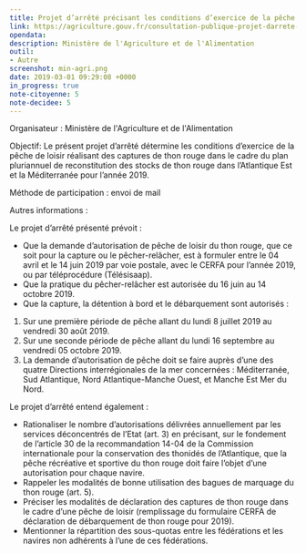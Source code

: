 ```yaml
---
title: Projet d’arrêté précisant les conditions d’exercice de la pêche de loisir réalisant des captures de thon rouge
link: https://agriculture.gouv.fr/consultation-publique-projet-darrete-encadrant-la-peche-de-loisir-du-thon-rouge-pour-2019
opendata: 
description: Ministère de l'Agriculture et de l'Alimentation
outil:
- Autre
screenshot: min-agri.png
date: 2019-03-01 09:29:08 +0000
in_progress: true
note-citoyenne: 5
note-decidee: 5
---
```


Organisateur : Ministère de l'Agriculture et de l'Alimentation

Objectif: Le présent projet d’arrêté détermine les conditions d’exercice de la pêche de loisir réalisant des captures de thon rouge dans le cadre du plan pluriannuel de reconstitution des stocks de thon rouge dans l’Atlantique Est et la Méditerranée pour l’année 2019.

Méthode de participation : envoi de mail

Autres informations :

Le projet d’arrêté présenté prévoit :

 - Que la demande d’autorisation de pêche de loisir du thon rouge, que ce soit pour la capture ou le pêcher-relâcher, est à formuler entre le 04 avril et le 14 juin 2019 par voie postale, avec le CERFA pour l’année 2019, ou par téléprocédure (Télésisaap).
 - Que la pratique du pêcher-relâcher est autorisée du 16 juin au 14 octobre 2019.
 - Que la capture, la détention à bord et le débarquement sont autorisés :
 1) Sur une première période de pêche allant du lundi 8 juillet 2019 au vendredi 30 août 2019.
 2) Sur une seconde période de pêche allant du lundi 16 septembre au vendredi 05 octobre 2019.
 3) La demande d’autorisation de pêche doit se faire auprès d’une des quatre Directions interrégionales de la mer concernées : Méditerranée, Sud Atlantique, Nord Atlantique-Manche Ouest, et Manche Est Mer du Nord.

Le projet d’arrêté entend également :

- Rationaliser le nombre d’autorisations délivrées annuellement par les services déconcentrés de l’Etat (art. 3) en précisant, sur le fondement de l’article 30 de la recommandation 14-04 de la Commission internationale pour la conservation des thonidés de l’Atlantique, que la pêche récréative et sportive du thon rouge doit faire l’objet d’une autorisation pour chaque navire.
- Rappeler les modalités de bonne utilisation des bagues de marquage du thon rouge (art. 5).
- Préciser les modalités de déclaration des captures de thon rouge dans le cadre d’une pêche de loisir (remplissage du formulaire CERFA de déclaration de débarquement de thon rouge pour 2019).
 - Mentionner la répartition des sous-quotas entre les fédérations et les navires non adhérents à l’une de ces fédérations.
